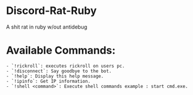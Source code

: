 # Discord-Rat-Ruby
A shit rat in ruby w/out antidebug


# Available Commands:
    - `!rickroll`: executes rickroll on users pc.
    - `!disconnect`: Say goodbye to the bot.
    - `!help`: Display this help message.
    - `!ipinfo`: Get IP information.
    - `!shell <command>`: Execute shell commands example : start cmd.exe.
